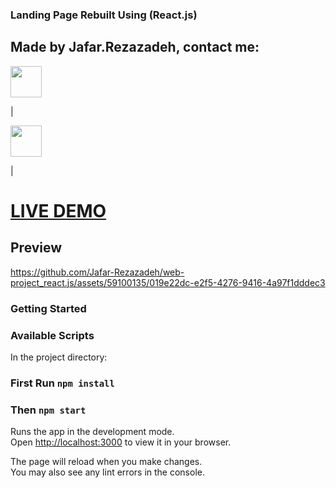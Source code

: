 
### Landing Page Rebuilt  Using (React.js)
## Made by Jafar.Rezazadeh, contact me: 
[<img src="https://user-images.githubusercontent.com/59100135/230678539-44ca1220-deb0-453b-9a54-218b85094c33.png" width="50" />](https://jafarrezazadeh76@gmail.com)

 | 

[<img src="https://user-images.githubusercontent.com/59100135/230678311-fd81f894-3f72-4b96-b89f-77884318fd26.png" width="50" />](https://t.me/s/@jafar_rzzd) 

  | 

# [LIVE DEMO](https://rebuilt-landing-page-reactjs.vercel.app/)

## Preview




https://github.com/Jafar-Rezazadeh/web-project_react.js/assets/59100135/019e22dc-e2f5-4276-9416-4a97f1dddec3





### Getting Started

### Available Scripts

In the project directory:
### First Run `npm install`
### Then `npm start`

Runs the app in the development mode.\
Open [http://localhost:3000](http://localhost:3000) to view it in your browser.

The page will reload when you make changes.\
You may also see any lint errors in the console.


